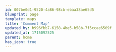 ```yaml
---
id: 007be0d1-9520-4a86-98cb-ebaa38ae65d5
blueprint: page
template: maps
title: 'Comment Map'
updated_by: b996fbb7-6158-4be5-b58b-7f5ccae6509f
updated_at: 1715092525
parent: home
has_icon: true
---
```


